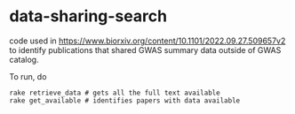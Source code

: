 # data-sharing-search
code used in https://www.biorxiv.org/content/10.1101/2022.09.27.509657v2 to identify publications that shared GWAS summary data outside of GWAS catalog.

To run, do

```
rake retrieve_data # gets all the full text available
rake get_available # identifies papers with data available
```
